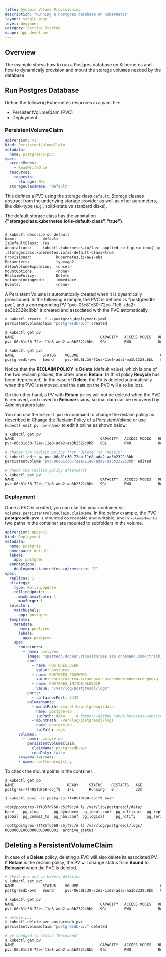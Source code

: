 ```yaml
---
title: Dynamic Volume Provisioning
description: "Running a Postgres database on Kubernetes"
layout: single-page
level: beginner
category: Getting Started
scope: app-developer
---
```


## Overview
The example shows how to run a Postgres database on Kubernetes and how to dynamically provision and mount the storage 
volumes needed by the database

## Run Postgres Database
Define the following Kubernetes resources in a yaml file:

- PersistentVolumeClaim (PVC)
- Deployment

### PersistentVolumeClaim

```yaml
apiVersion: v1
kind: PersistentVolumeClaim
metadata:
  name: postgresdb-pvc
spec:
  accessModes:
    - ReadWriteOnce
  resources:
    requests:
      storage: 9Gi
  storageClassName: 'default'
```

This defines a PVC using the storage class `default`. Storage classes abstract from the underlying storage provider as well 
as other parameters, like disk-type (e.g.; solid-state vs standard disks).

The default storage class has the annotation **{"storageclass.kubernetes.io/is-default-class":"true"}**.

```bash

$ kubectl describe sc default
Name:            default
IsDefaultClass:  Yes
Annotations:     kubectl.kubernetes.io/last-applied-configuration={"apiVersion":"storage.k8s.io/v1beta1","kind":"StorageClass","metadata":{"annotations":{"storageclass.kubernetes.io/is-default-class":"true"},"labels":{"addonmanager.kubernetes.io/mode":"Exists"},"name":"default","namespace":""},"parameters":{"type":"gp2"},"provisioner":"kubernetes.io/aws-ebs"}
,storageclass.kubernetes.io/is-default-class=true
Provisioner:           kubernetes.io/aws-ebs
Parameters:            type=gp2
AllowVolumeExpansion:  <unset>
MountOptions:          <none>
ReclaimPolicy:         Delete
VolumeBindingMode:     Immediate
Events:                <none>

```

A Persistent Volume is automatically created when it is dynamically provisioned. In the following example, the PVC is defined 
as "postgresdb-pvc", and a corresponding PV "pvc-06c81c30-72ea-11e8-ada2-aa3b2329c8bb" is created and associated with the PVC automatically.

```bash
$ kubectl create -f .\postgres_deployment.yaml
persistentvolumeclaim "postgresdb-pvc" created

$ kubectl get pv
NAME                                       CAPACITY   ACCESS MODES   RECLAIM POLICY   STATUS    CLAIM                    STORAGECLASS   REASON    AGE
pvc-06c81c30-72ea-11e8-ada2-aa3b2329c8bb   9Gi        RWO            Delete           Bound     default/postgresdb-pvc   default                  3s

$ kubectl get pvc
NAME             STATUS    VOLUME                                     CAPACITY   ACCESS MODES   STORAGECLASS   AGE
postgresdb-pvc   Bound     pvc-06c81c30-72ea-11e8-ada2-aa3b2329c8bb   9Gi        RWO            default        8s
```

Notice that the **RECLAIM POLICY** is **Delete** (default value), which is one of the two reclaim policies, the other
one is **Retain**. (A third policy **Recycle** has been deprecated). In the case of **Delete**, the PV is deleted automatically 
when the PVC is removed, and the data on the PVC will also be lost.

On the other hand, a PV with **Retain** policy will not be deleted when the PVC is removed, and moved to **Release** status, so 
that data can be recovered by Administrators later.

You can use the `kubectl patch` command to change the reclaim policy as described in [Change the Reclaim Policy of a PersistentVolume](https://kubernetes.io/docs/tasks/administer-cluster/change-pv-reclaim-policy/)
or use `kubectl edit pv <pv-name>` to edit it online as shown below:

```bash
$ kubectl get pv
NAME                                       CAPACITY   ACCESS MODES   RECLAIM POLICY   STATUS    CLAIM                    STORAGECLASS   REASON    AGE
pvc-06c81c30-72ea-11e8-ada2-aa3b2329c8bb   9Gi        RWO            Delete           Bound     default/postgresdb-pvc   default                  44m

# change the reclaim policy from "Delete" to "Retain"
$ kubectl edit pv pvc-06c81c30-72ea-11e8-ada2-aa3b2329c8bb
persistentvolume "pvc-06c81c30-72ea-11e8-ada2-aa3b2329c8bb" edited

# check the reclaim policy afterwards
$ kubectl get pv
NAME                                       CAPACITY   ACCESS MODES   RECLAIM POLICY   STATUS    CLAIM                    STORAGECLASS   REASON    AGE
pvc-06c81c30-72ea-11e8-ada2-aa3b2329c8bb   9Gi        RWO            Retain           Bound     default/postgresdb-pvc   default                  45m
```

### Deployment

Once a PVC is created, you can use it in your container via `volumes.persistentVolumeClaim.claimName`. In the below 
example, the PVC **postgresdb-pvc** is mounted as readable and writable, and in `volumeMounts` two paths in the container are mounted to subfolders in the volume.

```yaml
apiVersion: apps/v1
kind: Deployment
metadata:
  name: postgres
  namespace: default
  labels:
    app: postgres
  annotations:
    deployment.kubernetes.io/revision: "1"
spec:
  replicas: 1
  strategy:
    type: RollingUpdate
    rollingUpdate:
      maxUnavailable: 1
      maxSurge: 1
  selector:
    matchLabels:
      app: postgres
  template:
    metadata:
      name: postgres
      labels:
        app: postgres
    spec:
      containers:
        - name: postgres
          image: "cpettech.docker.repositories.sap.ondemand.com/jtrack_postgres:howto"
          env:
            - name: POSTGRES_USER
              value: postgres
            - name: POSTGRES_PASSWORD
              value: p5FVqfuJFrM42cVX9muQXxrC3r8S9yn0zqWnFR6xCoPqxqVQ
            - name: POSTGRES_INITDB_XLOGDIR
              value: "/var/log/postgresql/logs"
          ports:
            - containerPort: 5432
          volumeMounts:
            - mountPath: /var/lib/postgresql/data
              name: postgre-db
              subPath: data     # https://github.com/kubernetes/website/pull/2292.  Solve the issue of crashing initdb due to non-empty directory (i.e. lost+found)
            - mountPath: /var/log/postgresql/logs
              name: postgre-db
              subPath: logs
      volumes:
        - name: postgre-db
          persistentVolumeClaim:
            claimName: postgresdb-pvc
            readOnly: false
      imagePullSecrets:
      - name: cpettechregistry

```

To check the mount points in the container:

```bash
$ kubectl get po
NAME                        READY     STATUS    RESTARTS   AGE
postgres-7f485fd768-c5jf9   1/1       Running   0          32m

$ kubectl exec -it postgres-7f485fd768-c5jf9 bash

root@postgres-7f485fd768-c5jf9:/# ls /var/lib/postgresql/data/
base    pg_clog       pg_dynshmem  pg_ident.conf  pg_multixact  pg_replslot  pg_snapshots  pg_stat_tmp  pg_tblspc    PG_VERSION  postgresql.auto.conf  postmaster.opts
global  pg_commit_ts  pg_hba.conf  pg_logical     pg_notify     pg_serial    pg_stat       pg_subtrans  pg_twophase  pg_xlog     postgresql.conf       postmaster.pid

root@postgres-7f485fd768-c5jf9:/# ls /var/log/postgresql/logs/
000000010000000000000001  archive_status

```

## Deleting a PersistentVolumeClaim

In case of a **Delete** policy, deleting a PVC will also delete its associated PV. If **Retain** is the reclaim policy, the 
PV will change status from **Bound** to **Released** when the PVC is deleted.

```bash
# Check pvc and pv before deletion
$ kubectl get pvc
NAME             STATUS    VOLUME                                     CAPACITY   ACCESS MODES   STORAGECLASS   AGE
postgresdb-pvc   Bound     pvc-06c81c30-72ea-11e8-ada2-aa3b2329c8bb   9Gi        RWO            default        50m

$ kubectl get pv
NAME                                       CAPACITY   ACCESS MODES   RECLAIM POLICY   STATUS    CLAIM                    STORAGECLASS   REASON    AGE
pvc-06c81c30-72ea-11e8-ada2-aa3b2329c8bb   9Gi        RWO            Retain           Bound     default/postgresdb-pvc   default                  50m

# delete pvc
$ kubectl delete pvc postgresdb-pvc
persistentvolumeclaim "postgresdb-pvc" deleted

# pv changed to status "Released"
$ kubectl get pv
NAME                                       CAPACITY   ACCESS MODES   RECLAIM POLICY   STATUS     CLAIM                    STORAGECLASS   REASON    AGE
pvc-06c81c30-72ea-11e8-ada2-aa3b2329c8bb   9Gi        RWO            Retain           Released   default/postgresdb-pvc   default                  51m
```